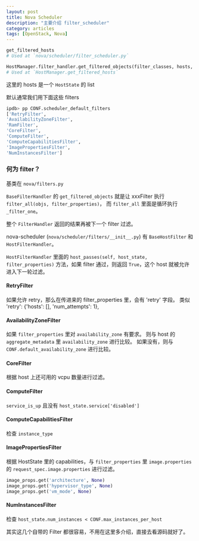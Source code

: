 ```yaml
---
layout: post
title: Nova Scheduler
description: "主要介绍 filter_scheduler"
category: articles
tags: [OpenStack, Nova]
---
```


```python
get_filtered_hosts
# Used at `nova/scheduler/filter_scheduler.py`
```

```python
HostManager.filter_handler.get_filtered_objects(filter_classes, hosts, filter_properties)
# Used at `HostManager.get_filtered_hosts`
```
这里的 hosts 是一个 `HostState` 的 list

默认通常我们用下面这些 filters

```python
ipdb> pp CONF.scheduler_default_filters
['RetryFilter',
'AvailabilityZoneFilter',
'RamFilter',
'CoreFilter',
'ComputeFilter',
'ComputeCapabilitiesFilter',
'ImagePropertiesFilter',
'NumInstancesFilter']
```

### 何为 filter？

基类在 `nova/filters.py`

`BaseFilterHandler` 的 `get_filtered_objects` 就是让 xxxFilter 执行 `filter_all(objs, filter_properties)`，
而 `filter_all` 里面是循环执行 `_filter_one`。

整个 `FilterHandler` 返回的结果再被下一个 filter 过滤。

nova-scheduler (`nova/scheduler/filters/__init__.py`) 有 `BaseHostFilter` 和 `HostFilterHandler`。

`HostFilterHandler` 里面的 `host_passes(self, host_state, filter_properties)` 方法，如果 filter 通过，则返回 `True`，这个 host 就被允许进入下一轮过滤。

#### **RetryFilter**

如果允许 retry，那么在传进来的 filter_properties 里，会有 'retry' 字段。
类似 'retry': {'hosts': [], 'num_attempts': 1},

#### **AvailabilityZoneFilter**

如果 `filter_properties` 里对 `availability_zone` 有要求。
则与 host 的 `aggregate_metadata` 里 `availability_zone` 进行比较。
如果没有，则与 `CONF.default_availability_zone` 进行比较。

#### **CoreFilter**

根据 host 上还可用的 vcpu 数量进行过滤。

#### **ComputeFilter**

`service_is_up` 且没有 `host_state.service['disabled']`

#### **ComputeCapabilitiesFilter**

检查 `instance_type`

#### **ImagePropertiesFilter**

根据 HostState 里的 capabilities，与 `filter_properties` 里 `image.properties` 的 `request_spec.image.properties` 进行过滤。

```python
image_props.get('architecture', None)
image_props.get('hypervisor_type', None)
image_props.get('vm_mode', None)
```

#### **NumInstancesFilter**

检查 `host_state.num_instances < CONF.max_instances_per_host`

其实这几个自带的 Filter 都很容易，不用在这里多介绍，直接去看源码就好了。
